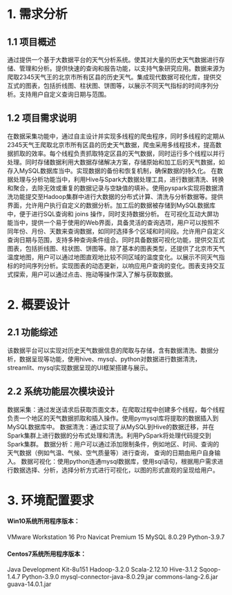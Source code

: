 # 1. 需求分析
## 1.1 	项目概述
通过提供一个基于大数据平台的天气分析系统。使其对大量的历史天气数据进行存储、管理和分析。提供快速的查询和报告功能，以支持气象研究应用。数据来源为爬取2345天气王的北京市所有区县的历史天气。集成现代数据可视化库，提供交互式的图表，包括折线图、柱状图、饼图等，以展示不同天气指标的时间序列分析。支持用户自定义查询日期与范围。
## 1.2 	项目需求说明
在数据采集功能中，通过自主设计并实现多线程的爬虫程序，同时多线程的定期从2345天气王爬取北京市所有区县的历史天气数据，爬虫采用多线程技术，提高数据抓取的效率。每个线程负责抓取特定区县的天气数据，同时运行多个线程以并行处理。同时存储数据利用大数据存储解决方案，存储原始和加工后的天气数据，如存入MySQL数据库当中。实现数据的备份和恢复机制，确保数据的持久化。
在数据处理与分析功能当中，利用Hive与Spark大数据处理工具，进行数据清洗、转换和聚合，去除无效或重复的数据记录与空缺值的填补。使用pyspark实现将数据清洗功能提交至Hadoop集群中进行大数据的分布式计算、清洗与分析数据等。提供界面，允许用户执行自定义的数据分析。加工后的数据被存储到MySQL数据库中，便于进行SQL查询和 joins 操作，同时支持数据分析。
在可视化互动大屏功能当中，提供一个易于使用的Web界面，具备灵活的查询选项，用户可以按照不同年份、月份、天数来查询数据，如同时选择多个区域和时间段。允许用户自定义查询日期与范围，支持多种查询条件组合。同时具备数据可视化功能，提供交互式图表，包括折线图、柱状图、饼图等。除了基本的图表类型，还提供了北京市天气温度地图，用户可以通过地图直观地比较不同区域的温度变化。以展示不同天气指标的时间序列分析。实现图表的动态更新，以响应用户查询的变化。图表支持交互式探索，用户可以通过点击、拖动等操作深入了解与获取数据。
# 2.	概要设计
## 2.1 	功能综述
该数据平台可以实现对历史天气数据信息的爬取与存储，含有数据清洗、数据分析，数据呈现等功能，使用hive、mysql、python对数据进行数据清洗，streamlit、mysql实现数据呈现的UI框架搭建与展示。
## 2.2 	系统功能层次模块设计
数据采集：通过发送请求后获取页面文本，在爬取过程中创建多个线程，每个线程负责一个地区的天气数据抓取和插入操作。使用pymysql库将提取的数据插入到MySQL数据库中。
数据清洗：通过实现了从MySQL到Hive的数据迁移，并在Spark集群上进行数据的分布式处理和清洗。利用PySpark将处理代码提交到Spark集群。
数据分析：用户可以通过添加限制条件，例如地区、时间、查询的天气数据（例如气温、气候、空气质量等）进行查询， 查询的日期由用户自身输入。
数据可视化：使用python连通mysql数据库，使用sql语句，根据用户需求进行数据选择、分析，选择分析方式进行可视化，以图的形式直观的呈现给用户。
# 3. 环境配置要求
#### Win10系统所用程序版本：
VMware Workstation 16 Pro
Navicat Premium 15
MySQL 8.0.29
Python-3.9.7
#### Centos7系统所用程序版本：
Java Development Kit-8u151
Hadoop-3.2.0
Scala-2.12.10
Hive-3.1.2
Sqoop-1.4.7
Python-3.9.0
mysql-connector-java-8.0.29.jar
commons-lang-2.6.jar
guava-14.0.1.jar
